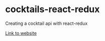 # cocktails-react-redux
Creating a cocktail api with react-redux    

[Link to website](cocktail-redux-react-cissy.surge.sh)
